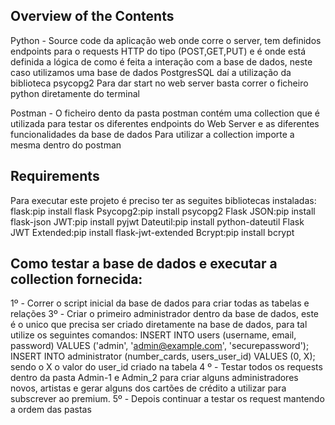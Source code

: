 
## Overview of the Contents
Python - Source code da aplicação web onde corre o server, tem definidos endpoints para o requests HTTP do tipo (POST,GET,PUT) e é onde está definida a lógica de como é feita a interação com a base de dados, neste caso utilizamos uma base de dados PostgresSQL daí a utilização da biblioteca psycopg2
Para dar start no web server basta correr o ficheiro python diretamente do terminal


Postman - O ficheiro dento da pasta postman contém uma collection que é utilizada para testar os diferentes endpoints do Web Server e as diferentes funcionalidades da base de dados
Para utilizar a collection importe a mesma dentro do postman


## Requirements
Para executar este projeto é preciso ter as seguites bibliotecas instaladas:
flask:pip install flask
Psycopg2:pip install psycopg2
Flask JSON:pip install flask-json
JWT:pip install pyjwt
Dateutil:pip install python-dateutil
Flask JWT Extended:pip install flask-jwt-extended
Bcrypt:pip install bcrypt


## Como testar a base de dados e executar a collection fornecida:

1º - Correr o script inicial da base de dados para criar todas as tabelas e relações
3º - Criar o primeiro administrador dentro da base de dados, este é o unico que precisa ser criado diretamente na base de dados, para tal utilize os seguintes comandos:
INSERT INTO users (username, email, password) VALUES ('admin', 'admin@example.com', 'securepassword');
INSERT INTO administrator (number_cards, users_user_id) VALUES (0, X); sendo o X o valor do user_id criado na tabela 
4 º - Testar todos os requests dentro da pasta Admin-1 e Admin_2 para criar alguns administradores novos, artistas e gerar alguns dos cartões de crédito a utilizar para subscrever ao premium.
5º -  Depois continuar a testar os request mantendo a ordem das pastas